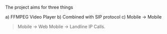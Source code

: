 The project aims for three things

a) FFMPEG Video Player
b) Combined with SIP protocol
c) Mobile -> Mobile
> Mobile -> Web
> Mobile -> Landline IP Calls.